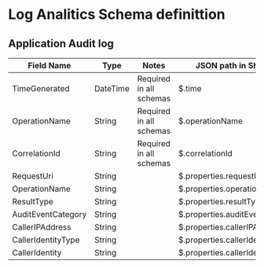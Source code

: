 
# Log Analitics Schema definittion

## Application Audit log

|Field Name|Type|Notes|JSON path in Shoebox|
|---|---|---|---|
|TimeGenerated|DateTime|Required in all schemas|$.time|
|OperationName|String|Required in all schemas|$.operationName|
|CorrelationId|String|Required in all schemas|$.correlationId|
|RequestUri|String||$.properties.requestUri|
|OperationName|String| |$.properties.operationName|
|ResultType|String||$.properties.resultType|
|AuditEventCategory|String||$.properties.auditEventCategory|
|CallerIPAddress|String||$.properties.callerIPAddress|
|CallerIdentityType|String||$.properties.callerIdentityType|
|CallerIdentity|String||$.properties.callerIdentity|


